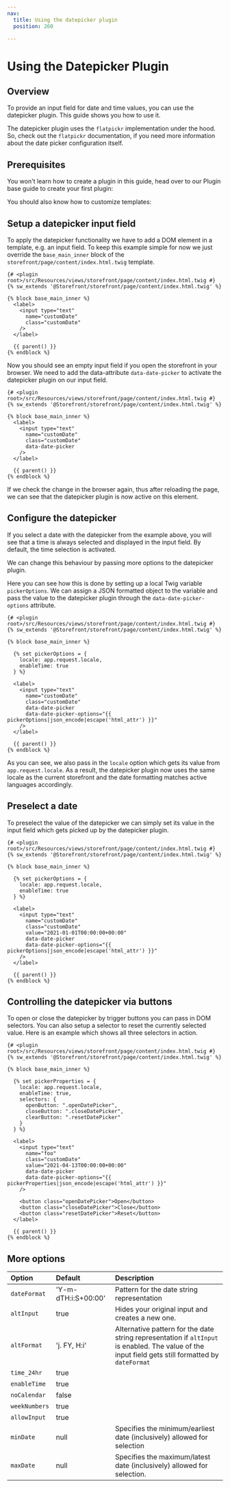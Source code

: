 ```yaml
---
nav:
  title: Using the datepicker plugin
  position: 260

---
```


# Using the Datepicker Plugin

## Overview

To provide an input field for date and time values, you can use the datepicker plugin. This guide shows you how to use it.

The datepicker plugin uses the `flatpickr` implementation under the hood. So, check out the `flatpickr` documentation,
if you need more information about the date picker configuration itself.

<PageRef page="https://flatpickr.js.org" title="Introduction" target="_blank" />

## Prerequisites

You won't learn how to create a plugin in this guide, head over to our Plugin base guide to create
your first plugin:

<PageRef page="../plugin-base-guide" />

You should also know how to customize templates:

<PageRef page="./customize-templates" />

## Setup a datepicker input field

To apply the datepicker functionality we have to add a DOM element in a template, e.g. an input field.
To keep this example simple for now we just override the `base_main_inner` block of the `storefront/page/content/index.html.twig` template.

```twig
{# <plugin root>/src/Resources/views/storefront/page/content/index.html.twig #}
{% sw_extends '@Storefront/storefront/page/content/index.html.twig' %}

{% block base_main_inner %}
  <label>
    <input type="text"
      name="customDate"
      class="customDate"
    />
  </label>

  {{ parent() }}
{% endblock %}
```

Now you should see an empty input field if you open the storefront in your browser.
We need to add the data-attribute `data-date-picker` to activate the datepicker plugin on our input field.

```twig
{# <plugin root>/src/Resources/views/storefront/page/content/index.html.twig #}
{% sw_extends '@Storefront/storefront/page/content/index.html.twig' %}

{% block base_main_inner %}
  <label>
    <input type="text"
      name="customDate"
      class="customDate"
      data-date-picker
    />
  </label>

  {{ parent() }}
{% endblock %}
```

If we check the change in the browser again, thus after reloading the page, we can see that the datepicker plugin is now active on this element.

## Configure the datepicker

If you select a date with the datepicker from the example above, you will see that a time is always selected and displayed in the input field. By default, the time selection is activated.

We can change this behaviour by passing more options to the datepicker plugin.

Here you can see how this is done by setting up a local Twig variable `pickerOptions`. We can assign a JSON formatted object to the variable and pass the value to the datepicker plugin through the `data-date-picker-options` attribute.

```twig
{# <plugin root>/src/Resources/views/storefront/page/content/index.html.twig #}
{% sw_extends '@Storefront/storefront/page/content/index.html.twig' %}

{% block base_main_inner %}

  {% set pickerOptions = {
    locale: app.request.locale,
    enableTime: true
  } %}
  
  <label>
    <input type="text"
      name="customDate"
      class="customDate"
      data-date-picker
      data-date-picker-options="{{ pickerOptions|json_encode|escape('html_attr') }}"
    />
  </label>

  {{ parent() }}
{% endblock %}
```

As you can see, we also pass in the `locale` option which gets its value from `app.request.locale`. As a result,
the datepicker plugin now uses the same locale as the current storefront and the date formatting matches active
languages accordingly.

## Preselect a date

To preselect the value of the datepicker we can simply set its value in the input field which gets picked up by the datepicker plugin.

```twig
{# <plugin root>/src/Resources/views/storefront/page/content/index.html.twig #}
{% sw_extends '@Storefront/storefront/page/content/index.html.twig' %}

{% block base_main_inner %}

  {% set pickerOptions = {
    locale: app.request.locale,
    enableTime: true
  } %}
  
  <label>
    <input type="text"
      name="customDate"
      class="customDate"
      value="2021-01-01T00:00:00+00:00"
      data-date-picker
      data-date-picker-options="{{ pickerOptions|json_encode|escape('html_attr') }}"
    />
  </label>

  {{ parent() }}
{% endblock %}
```

## Controlling the datepicker via buttons

To open or close the datepicker by trigger buttons you can pass in DOM selectors. You can also setup a selector to reset the currently selected value.
Here is an example which shows all three selectors in action.

```twig
{# <plugin root>/src/Resources/views/storefront/page/content/index.html.twig #}
{% sw_extends '@Storefront/storefront/page/content/index.html.twig' %}

{% block base_main_inner %}

  {% set pickerProperties = {
    locale: app.request.locale,
    enableTime: true,
    selectors: {
      openButton: ".openDatePicker",
      closeButton: ".closeDatePicker",
      clearButton: ".resetDatePicker"
    }
  } %}

  <label>
    <input type="text"
      name="foo"
      class="customDate"
      value="2021-04-13T00:00:00+00:00"
      data-date-picker
      data-date-picker-options="{{ pickerProperties|json_encode|escape('html_attr') }}"
    />

    <button class="openDatePicker">Open</button>
    <button class="closeDatePicker">Close</button>
    <button class="resetDatePicker">Reset</button>
  </label>

  {{ parent() }}
{% endblock %}
```

## More options

| Option | Default | Description |
| :--- | :--- | :--- |
| `dateFormat` | 'Y-m-dTH:i:S+00:00' | Pattern for the date string representation
| `altInput` | true | Hides your original input and creates a new one.
| `altFormat` | 'j. FY, H:i' | Alternative pattern for the date string representation if `altInput` is enabled. The value of the input field gets still formatted by `dateFormat`
| `time_24hr` | true |
| `enableTime` | true |
| `noCalendar` |false |
| `weekNumbers` | true |
| `allowInput` | true |
| `minDate` | null | Specifies the minimum/earliest date (inclusively) allowed for selection
| `maxDate` | null | Specifies the maximum/latest date (inclusively) allowed for selection.
